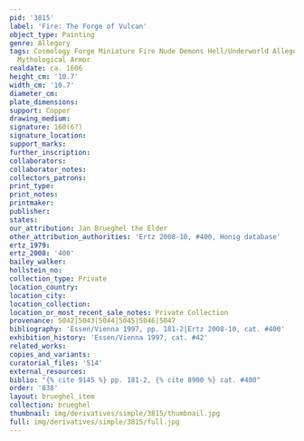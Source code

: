 ```yaml
---
pid: '3815'
label: 'Fire: The Forge of Vulcan'
object_type: Painting
genre: Allegory
tags: Cosmology Forge Miniature Fire Nude Demons Hell/Underworld Allegory Classical
  Mythological Armor
realdate: ca. 1606
height_cm: '10.7'
width_cm: '10.7'
diameter_cm: 
plate_dimensions: 
support: Copper
drawing_medium: 
signature: 160(6?)
signature_location: 
support_marks: 
further_inscription: 
collaborators: 
collaborator_notes: 
collectors_patrons: 
print_type: 
print_notes: 
printmaker: 
publisher: 
states: 
our_attribution: Jan Brueghel the Elder
other_attribution_authorities: 'Ertz 2008-10, #400, Honig database'
ertz_1979: 
ertz_2008: '400'
bailey_walker: 
hollstein_no: 
collection_type: Private
location_country: 
location_city: 
location_collection: 
location_or_most_recent_sale_notes: Private Collection
provenance: 5042|5043|5044|5045|5046|5047
bibliography: 'Essen/Vienna 1997, pp. 181-2|Ertz 2008-10, cat. #400'
exhibition_history: 'Essen/Vienna 1997, cat. #42'
related_works: 
copies_and_variants: 
curatorial_files: '514'
external_resources: 
biblio: "{% cite 9145 %} pp. 181-2, {% cite 8900 %} cat. #400"
order: '838'
layout: brueghel_item
collection: brueghel
thumbnail: img/derivatives/simple/3815/thumbnail.jpg
full: img/derivatives/simple/3815/full.jpg
---
```

